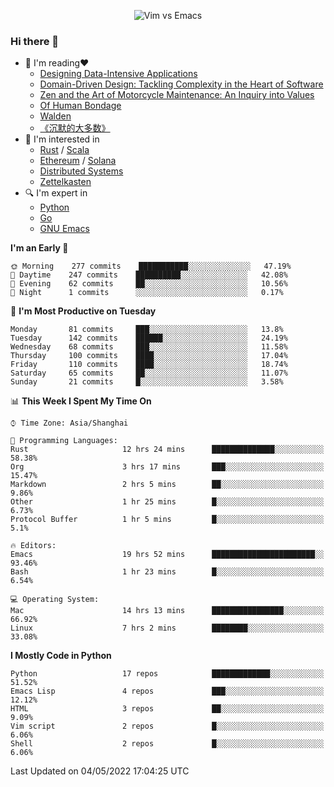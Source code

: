 <p align="center">
    <img src="https://gist.githubusercontent.com/coldnight/e696baffb094e71c96cb302118878eae/raw/40ea5053a6f66cc65f90f437e4173497da225958/banner.gif" alt="Vim vs Emacs" />
</p>

### Hi there 👋

- 📖 I'm reading❤️
    + [Designing Data-Intensive Applications](https://www.oreilly.com/library/view/designing-data-intensive-applications/9781491903063/)
    + [Domain-Driven Design: Tackling Complexity in the Heart of Software](https://www.dddcommunity.org/book/evans_2003/)
    + [Zen and the Art of Motorcycle Maintenance: An Inquiry into Values](https://en.wikipedia.org/wiki/Zen_and_the_Art_of_Motorcycle_Maintenance)
    + [Of Human Bondage](https://en.wikipedia.org/wiki/Of_Human_Bondage)
    + [Walden](https://en.wikipedia.org/wiki/Walden)
    + [《沉默的大多数》](https://en.wikipedia.org/wiki/Silent_majority)
- 🌱 I'm interested in
    + [Rust](https://www.rust-lang.org/) / [Scala](https://www.scala-lang.org/)
    + [Ethereum](https://ethereum.org/en/) / [Solana](https://solana.com/)
	+ [Distributed Systems](https://www.linuxzen.com/notes/topics/20200320174417_%E5%88%86%E5%B8%83%E5%BC%8F/)
	+ [Zettelkasten](https://www.linuxzen.com/notes/notes/20220120080920-slip_box/)
- 🔍 I'm expert in
    + [Python](https://www.python.org/)
    + [Go](https://go.dev/)
    + [GNU Emacs](https://www.gnu.org/software/emacs/)

<!--START_SECTION:waka-->
**I'm an Early 🐤** 

```text
🌞 Morning    277 commits    ███████████░░░░░░░░░░░░░░   47.19% 
🌆 Daytime    247 commits    ██████████░░░░░░░░░░░░░░░   42.08% 
🌃 Evening    62 commits     ██░░░░░░░░░░░░░░░░░░░░░░░   10.56% 
🌙 Night      1 commits      ░░░░░░░░░░░░░░░░░░░░░░░░░   0.17%

```
📅 **I'm Most Productive on Tuesday** 

```text
Monday       81 commits     ███░░░░░░░░░░░░░░░░░░░░░░   13.8% 
Tuesday      142 commits    ██████░░░░░░░░░░░░░░░░░░░   24.19% 
Wednesday    68 commits     ███░░░░░░░░░░░░░░░░░░░░░░   11.58% 
Thursday     100 commits    ████░░░░░░░░░░░░░░░░░░░░░   17.04% 
Friday       110 commits    ████░░░░░░░░░░░░░░░░░░░░░   18.74% 
Saturday     65 commits     ██░░░░░░░░░░░░░░░░░░░░░░░   11.07% 
Sunday       21 commits     █░░░░░░░░░░░░░░░░░░░░░░░░   3.58%

```


📊 **This Week I Spent My Time On** 

```text
⌚︎ Time Zone: Asia/Shanghai

💬 Programming Languages: 
Rust                     12 hrs 24 mins      ██████████████░░░░░░░░░░░   58.38% 
Org                      3 hrs 17 mins       ███░░░░░░░░░░░░░░░░░░░░░░   15.47% 
Markdown                 2 hrs 5 mins        ██░░░░░░░░░░░░░░░░░░░░░░░   9.86% 
Other                    1 hr 25 mins        █░░░░░░░░░░░░░░░░░░░░░░░░   6.73% 
Protocol Buffer          1 hr 5 mins         █░░░░░░░░░░░░░░░░░░░░░░░░   5.1%

🔥 Editors: 
Emacs                    19 hrs 52 mins      ███████████████████████░░   93.46% 
Bash                     1 hr 23 mins        █░░░░░░░░░░░░░░░░░░░░░░░░   6.54%

💻 Operating System: 
Mac                      14 hrs 13 mins      ████████████████░░░░░░░░░   66.92% 
Linux                    7 hrs 2 mins        ████████░░░░░░░░░░░░░░░░░   33.08%

```

**I Mostly Code in Python** 

```text
Python                   17 repos            █████████████░░░░░░░░░░░░   51.52% 
Emacs Lisp               4 repos             ███░░░░░░░░░░░░░░░░░░░░░░   12.12% 
HTML                     3 repos             ██░░░░░░░░░░░░░░░░░░░░░░░   9.09% 
Vim script               2 repos             █░░░░░░░░░░░░░░░░░░░░░░░░   6.06% 
Shell                    2 repos             █░░░░░░░░░░░░░░░░░░░░░░░░   6.06%

```



 Last Updated on 04/05/2022 17:04:25 UTC
<!--END_SECTION:waka-->
